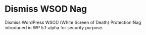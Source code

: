 # Dismiss WSOD Nag
Dismiss WordPress WSOD (White Screen of Death) Protection Nag introduced in WP 5.1-alpha for security purpose.

